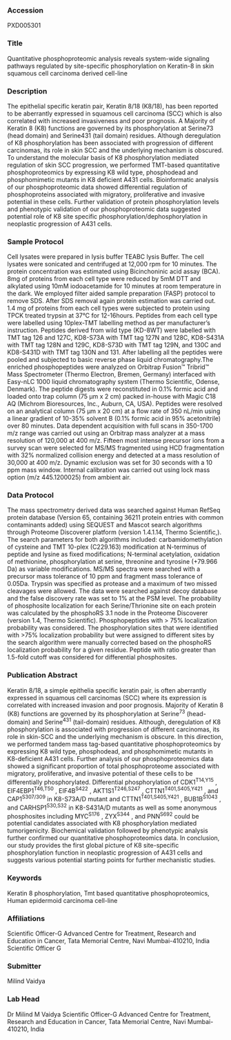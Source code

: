 ### Accession
PXD005301

### Title
Quantitative phosphoproteomic analysis reveals system-wide signaling pathways regulated by site-specific phosphorylation on Keratin-8 in skin squamous cell carcinoma derived cell-line

### Description
The epithelial specific keratin pair, Keratin 8/18 (K8/18), has been reported to be aberrantly expressed in squamous cell carcinoma (SCC) which is also correlated with increased invasiveness and poor prognosis.  A Majority of Keratin 8 (K8) functions are governed by its phosphorylation at Serine73 (head domain) and Serine431 (tail domain) residues. Although deregulation of K8 phosphorylation has been associated with progression of different carcinomas, its role in skin SCC and the underlying mechanism is obscured. To understand the molecular basis of K8 phosphorylation mediated regulation of skin SCC progression, we performed TMT-based quantitative phosphoproteomics by expressing K8 wild type, phosphodead and phosphomimetic mutants in K8 deficient A431 cells. Bioinformatic analysis of our phosphoproteomic data showed differential regulation of phosphoproteins associated with migratory, proliferative and invasive potential in these cells. Further validation of protein phosphorylation levels and phenotypic validation of our phosphoproteomic data suggested potential role of K8 site specific phosphorylation/dephosphorylation in neoplastic progression of A431 cells.

### Sample Protocol
Cell lysates were prepared in lysis buffer TEABC lysis Buffer. The cell lysates were sonicated and centrifuged at 12,000 rpm for 10 minutes. The protein concentration was estimated using Bicinchoninic acid assay (BCA). 8mg of proteins from each cell type were reduced by 5mM DTT and alkylated using 10mM iodoacetamide for 10 minutes at room temperature in the dark. We employed filter aided sample preparation (FASP) protocol to remove SDS. After SDS removal again protein estimation was carried out. 1.4 mg of proteins from each cell types were subjected to protein using TPCK treated trypsin at 37°C for 12-16hours. Peptides from each cell type were labelled using 10plex-TMT labelling method as per manufacturer’s instruction. Peptides derived from wild type (KD-8WT) were labelled with TMT tag 126 and 127C, KD8-S73A with TMT tag 127N and 128C, KD8-S431A with TMT tag 128N and 129C, KD8-S73D with TMT tag 129N, and 130C and KD8-S431D with TMT tag 130N and 131. After labelling all the peptides were pooled and subjected to basic reverse phase liquid chromatography.The enriched phosphopeptides were analyzed on Orbitrap Fusion™ Tribrid™ Mass Spectrometer (Thermo Electron, Bremen, Germany) interfaced with Easy-nLC 1000 liquid chromatography system (Thermo Scientific, Odense, Denmark). The peptide digests were reconstituted in 0.1% formic acid and loaded onto trap column (75 µm x 2 cm) packed in-house with Magic C18 AQ (Michrom Bioresources, Inc., Auburn, CA, USA). Peptides were resolved on an analytical column (75 µm x 20 cm) at a flow rate of 350 nL/min using a linear gradient of 10-35% solvent B (0.1% formic acid in 95% acetonitrile) over 80 minutes. Data dependent acquisition with full scans in 350-1700 m/z range was carried out using an Orbitrap mass analyzer at a mass resolution of 120,000 at 400 m/z. Fifteen most intense precursor ions from a survey scan were selected for MS/MS fragmented using HCD fragmentation with 32% normalized collision energy and detected at a mass resolution of 30,000 at 400 m/z. Dynamic exclusion was set for 30 seconds with a 10 ppm mass window. Internal calibration was carried out using lock mass option (m/z 445.1200025) from ambient air.

### Data Protocol
The mass spectrometry derived data was searched against Human RefSeq protein database (Version 65, containing 36211 protein entries with common contaminants added) using SEQUEST and Mascot search algorithms through Proteome Discoverer platform (version 1.4.1.14, Thermo Scientific,). The search parameters for both algorithms included: carbamidomethylation of cysteine and TMT 10-plex (C229.163) modification at N-terminus of peptide and lysine as fixed modifications; N-terminal acetylation, oxidation of methionine, phosphorylation at serine, threonine and tyrosine (+79.966 Da) as variable modifications. MS/MS spectra were searched with a precursor mass tolerance of 10 ppm and fragment mass tolerance of 0.05Da. Trypsin was specified as protease and a maximum of two missed cleavages were allowed. The data were searched against decoy database and the false discovery rate was set to 1% at the PSM level. The probability of phosphosite localization for each Serine/Thrionine site on each protein was calculated by the phosphoRS 3.1 node in the Proteome Discoverer (version 1.4, Thermo Scientific). Phosphopeptides with > 75% localization probability was considered. The phosphorylation sites that were identified with >75% localization probability but were assigned to different sites by the search algorithm were manually corrected based on the phosphoRS localization probability for a given residue. Peptide with ratio greater than 1.5-fold cutoff was considered for differential phosphosites.

### Publication Abstract
Keratin 8/18, a simple epithelia specific keratin pair, is often aberrantly expressed in squamous cell carcinomas (SCC) where its expression is correlated with increased invasion and poor prognosis. Majority of Keratin 8 (K8) functions are governed by its phosphorylation at Serine<sup>73</sup> (head-domain) and Serine<sup>431</sup> (tail-domain) residues. Although, deregulation of K8 phosphorylation is associated with progression of different carcinomas, its role in skin-SCC and the underlying mechanism is obscure. In this direction, we performed tandem mass tag-based quantitative phosphoproteomics by expressing K8 wild type, phosphodead, and phosphomimetic mutants in K8-deficient A431 cells. Further analysis of our phosphoproteomics data showed a significant proportion of total phosphoproteome associated with migratory, proliferative, and invasive potential of these cells to be differentially phosphorylated. Differential phosphorylation of CDK1<sup>T14,Y15</sup> , EIF4EBP1<sup>T46,T50</sup> , EIF4B<sup>S422</sup> , AKT1S1<sup>T246,S247</sup> , CTTN1<sup>T401,S405,Y421</sup> , and CAP1<sup>S307/309</sup> in K8-S73A/D mutant and CTTN1<sup>T401,S405,Y421</sup> , BUB1B<sup>S1043</sup> , and CARHSP1<sup>S30,S32</sup> in K8-S431A/D mutants as well as some anonymous phosphosites including MYC<sup>S176</sup> , ZYX<sup>S344</sup> , and PNN<sup>S692</sup> could be potential candidates associated with K8 phosphorylation mediated tumorigenicity. Biochemical validation followed by phenotypic analysis further confirmed our quantitative phosphoproteomics data. In conclusion, our study provides the first global picture of K8 site-specific phosphorylation function in neoplastic progression of A431 cells and suggests various potential starting points for further mechanistic studies.

### Keywords
Keratin 8 phosphorylation, Tmt based quantitative phosphoproteomics, Human epidermoid carcinoma cell-line

### Affiliations
Scientific Officer-G Advanced Centre for Treatment, Research and Education in Cancer, Tata Memorial Centre, Navi Mumbai-410210, India
Scientific Officer G

### Submitter
Milind Vaidya

### Lab Head
Dr Milind M Vaidya
Scientific Officer-G Advanced Centre for Treatment, Research and Education in Cancer, Tata Memorial Centre, Navi Mumbai-410210, India


